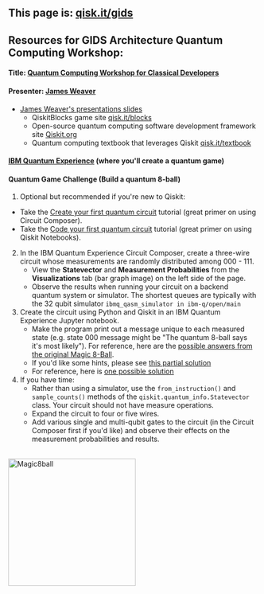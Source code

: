 ## This page is: [qisk.it/gids](http://qisk.it/gids)
## Resources for GIDS Architecture Quantum Computing Workshop:

#### Title: [Quantum Computing Workshop for Classical Developers](https://wurreka.com/ict/virtual-conference/architecture/session/quantum-computing-workshop-for-classical-developers) 

#### Presenter: [James Weaver](https://twitter.com/javafxpert)

- [James Weaver's presentations slides](https://slides.com/javafxpert/qiskitblocks)
  - QiskitBlocks game site [qisk.it/blocks](https://github.com/JavaFXpert/QiskitBlocks)
  - Open-source quantum computing software development framework site [Qiskit.org](http://qiskit.org) 
  - Quantum computing textbook that leverages Qiskit [qisk.it/textbook](http://qisk.it/textbook) 

#### [IBM Quantum Experience](https://quantum-computing.ibm.com/) (where you'll create a quantum game)

#### Quantum Game Challenge (Build a quantum 8-ball)

1. Optional but recommended if you're new to Qiskit:
  - Take the [Create your first quantum circuit](https://quantum-computing.ibm.com/docs/iqx/first-circuit) tutorial (great primer on using Circuit Composer).
  - Take the [Code your first quantum circuit](https://quantum-computing.ibm.com/docs/iql/first-circuit) tutorial  (great primer on using Qiskit Notebooks).
2. In the IBM Quantum Experience Circuit Composer, create a three-wire circuit whose measurements are randomly distributed among 000 - 111.
   - View the **Statevector** and **Measurement Probabilities** from the **Visualizations** tab (bar graph image) on the left side of the page.
   - Observe the results when running your circuit on a backend quantum system or simulator. The shortest queues are typically with the 32 qubit simulator `ibmq_qasm_simulator in ibm-q/open/main`
3. Create the circuit using Python and Qiskit in an IBM Quantum Experience Jupyter notebook.
   - Make the program print out a message unique to each measured state (e.g. state 000 message might be "The quantum 8-ball says it's most likely"). For reference, here are the [possible answers from the original Magic 8-Ball](https://en.wikipedia.org/wiki/Magic_8-Ball#Possible_answers).
   - If you'd like some hints, please see [this partial solution](https://github.com/JavaFXpert/workshop/blob/master/quantum_8ball_hints.ipynb)
   - For reference, here is [one possible solution](https://github.com/JavaFXpert/workshop/blob/master/quantum_8ball_solution.ipynb)
4. If you have time:
   - Rather than using a simulator, use the `from_instruction()` and `sample_counts()` methods of the `qiskit.quantum_info.Statevector` class. Your circuit should not have measure operations. 
   - Expand the circuit to four or five wires.
   - Add various single and multi-qubit gates to the circuit (in the Circuit Composer first if you'd like) and observe their effects on the measurement probabilities and results.
   
<br/>
<a title="ChristianHeldt / Public domain" href="https://commons.wikimedia.org/wiki/File:Magic8ball.jpg"><img width="256" alt="Magic8ball" src="https://upload.wikimedia.org/wikipedia/commons/9/90/Magic8ball.jpg"></a>
